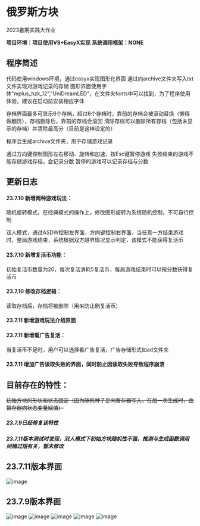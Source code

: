 # 俄罗斯方块
2023暑期实践大作业

**项目环境：项目使用VS+EasyX实现**
**系统调用框架：NONE**

## 程序简述
代码使用windows环境，通过easyx实现图形化界面
通过向archive文件夹写入txt文件实现对游戏记录的存储
图形界面使用字体"mplus_hzk_12","UniDreamLED"，在文件夹fonts中可以找到，为了程序使用体验，建议在启动前安装相应字体

存档界面最多可显示6个存档，超过6个存档时，靠前的存档会被滚动替换（懒得做翻页），存档删除后，靠前的存档会滚回
清除存档可以删除所有存档（包括未显示的存档）并清除最高分（目前是这样设定的）

程序会生成archive文件夹，用于存储游戏记录

通过方向键控制图形左右移动、旋转和加速，按Esc键暂停游戏
失败结束的游戏不能存储游戏存档，会记录分数
暂停的游戏可以记录存档与分数

## 更新日志

#### 23.7.10 新增两种游戏玩法：
随机旋转模式，在经典模式的操作上，修改图形旋转为系统随机控制，不可自行控制

双人模式，通过ASDW控制左界面，方向键控制右界面，当任意一方结束游戏时，整局游戏结束，系统根据双方越界情况显示判定，该模式不能获得复活币

#### 23.7.10 新增复活币功能：

初始复活币数量为20，每次复活消耗5复活币，每局游戏结束时可以按分数获得复活币

#### 23.7.10 修改存档逻辑：

读取存档后，存档将被删除（用来防止刷复活币）

#### 23.7.11 新增游戏玩法介绍界面

#### 23.7.11 新增看广告复活：

当复活币不足时，用户可以选择看广告复活，广告存储形式如ad文件夹

#### 23.7.11 增加广告读取失败的界面，同时防止因读取失败导致程序崩溃

## 目前存在的特性：

~~初始方块的形状和状态固定（因为随机种子是向暂存器写入，在后一次生成时，由暂存器向状态变量赋值）~~

##### 23.7.9已经修复该特性

##### 23.7.11版本测试时发现，双人模式下初始方块随机性不强，推测与生成函数调用间隔过短有关，暂未修改

## 23.7.11版本界面

![image](https://github.com/cadddddada/Tetris/assets/123754491/4f55fdbd-10ff-4f98-bf92-1cfce915f1b4)

## 23.7.9版本界面

![image](https://github.com/cadddddada/Tetris/assets/123754491/68e19a3d-c647-4e3b-aa52-75e1ffb1989b)
![image](https://github.com/cadddddada/Tetris/assets/123754491/f0404c3f-bb64-4fdc-8aba-1e53b898ae64)
![image](https://github.com/cadddddada/Tetris/assets/123754491/ee99acfe-11a8-4229-abaf-fa66750c37b1)
![image](https://github.com/cadddddada/Tetris/assets/123754491/77e4da9e-d3a0-4414-93c6-4aefa0b5dc73)
![image](https://github.com/cadddddada/Tetris/assets/123754491/71e3e536-d27d-4686-b893-967e51b58db8)




